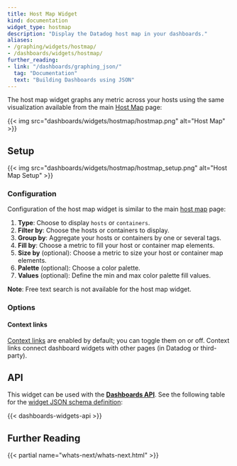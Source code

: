 ```yaml
---
title: Host Map Widget
kind: documentation
widget_type: hostmap
description: "Display the Datadog host map in your dashboards."
aliases:
- /graphing/widgets/hostmap/
- /dashboards/widgets/hostmap/
further_reading:
- link: "/dashboards/graphing_json/"
  tag: "Documentation"
  text: "Building Dashboards using JSON"
---
```


The host map widget graphs any metric across your hosts using the same visualization available from the main [Host Map][1] page:

{{< img src="dashboards/widgets/hostmap/hostmap.png" alt="Host Map" >}}

## Setup

{{< img src="dashboards/widgets/hostmap/hostmap_setup.png" alt="Host Map Setup" >}}

### Configuration

Configuration of the host map widget is similar to the main [host map][1] page:

1. **Type**: Choose to display `hosts` or `containers`.
2. **Filter by**: Choose the hosts or containers to display.
3. **Group by**: Aggregate your hosts or containers by one or several tags.
4. **Fill by**: Choose a metric to fill your host or container map elements.
5. **Size by** (optional): Choose a metric to size your host or container map elements.
6. **Palette** (optional): Choose a color palette.
7. **Values** (optional): Define the min and max color palette fill values.

**Note**: Free text search is not available for the host map widget.

### Options

#### Context links

[Context links][2] are enabled by default; you can toggle them on or off. Context links connect dashboard widgets with other pages (in Datadog or third-party).

## API

This widget can be used with the **[Dashboards API][3]**. See the following table for the [widget JSON schema definition][4]:

{{< dashboards-widgets-api >}}

## Further Reading

{{< partial name="whats-next/whats-next.html" >}}

[1]: /infrastructure/hostmap/
[2]: /dashboards/guide/context-links/
[3]: /api/latest/dashboards/
[4]: /dashboards/graphing_json/widget_json/

